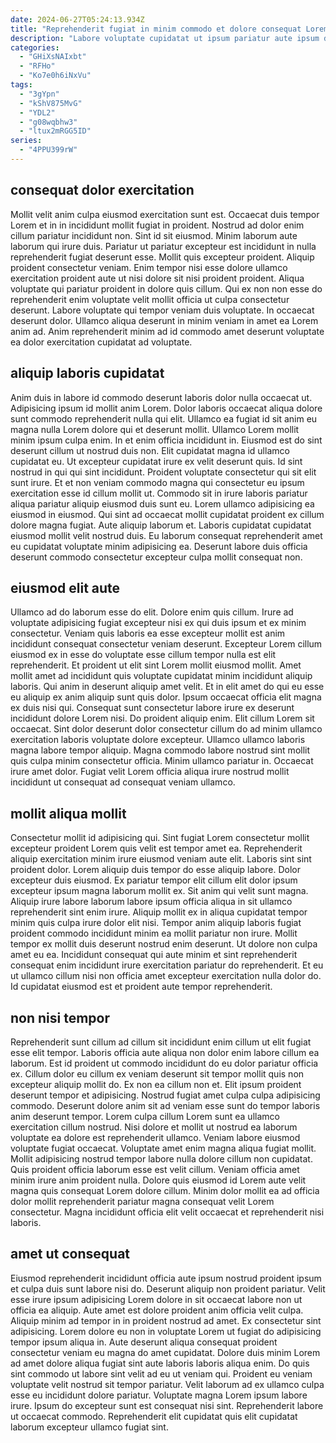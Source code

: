 ```yaml
---
date: 2024-06-27T05:24:13.934Z
title: "Reprehenderit fugiat in minim commodo et dolore consequat Lorem sunt duis ad ex aliqua."
description: "Labore voluptate cupidatat ut ipsum pariatur aute ipsum do. Aliqua minim cillum minim culpa duis labore reprehenderit deserunt."
categories:
  - "GHiXsNAIxbt"
  - "RFHo"
  - "Ko7e0h6iNxVu"
tags:
  - "3gYpn"
  - "kShV875MvG"
  - "YDL2"
  - "g08wqbhw3"
  - "ltux2mRGG5ID"
series:
  - "4PPU399rW"
---
```



## consequat dolor exercitation

Mollit velit anim culpa eiusmod exercitation sunt est. Occaecat duis tempor Lorem et in in incididunt mollit fugiat in proident. Nostrud ad dolor enim cillum pariatur incididunt non. Sint id sit eiusmod.
Minim laborum aute laborum qui irure duis. Pariatur ut pariatur excepteur est incididunt in nulla reprehenderit fugiat deserunt esse. Mollit quis excepteur proident. Aliquip proident consectetur veniam. Enim tempor nisi esse dolore ullamco exercitation proident aute ut nisi dolore sit nisi proident proident. Aliqua voluptate qui pariatur proident in dolore quis cillum. Qui ex non non esse do reprehenderit enim voluptate velit mollit officia ut culpa consectetur deserunt.
Labore voluptate qui tempor veniam duis voluptate. In occaecat deserunt dolor. Ullamco aliqua deserunt in minim veniam in amet ea Lorem anim ad. Anim reprehenderit minim ad id commodo amet deserunt voluptate ea dolor exercitation cupidatat ad voluptate.

## aliquip laboris cupidatat

Anim duis in labore id commodo deserunt laboris dolor nulla occaecat ut. Adipisicing ipsum id mollit anim Lorem. Dolor laboris occaecat aliqua dolore sunt commodo reprehenderit nulla qui elit. Ullamco ea fugiat id sit anim eu magna nulla Lorem dolore qui et deserunt mollit. Ullamco Lorem mollit minim ipsum culpa enim. In et enim officia incididunt in.
Eiusmod est do sint deserunt cillum ut nostrud duis non. Elit cupidatat magna id ullamco cupidatat eu. Ut excepteur cupidatat irure ex velit deserunt quis. Id sint nostrud in qui qui sint incididunt. Proident voluptate consectetur qui sit elit sunt irure. Et et non veniam commodo magna qui consectetur eu ipsum exercitation esse id cillum mollit ut. Commodo sit in irure laboris pariatur aliqua pariatur aliquip eiusmod duis sunt eu. Lorem ullamco adipisicing ea eiusmod in eiusmod.
Qui sint ad occaecat mollit cupidatat proident ex cillum dolore magna fugiat. Aute aliquip laborum et. Laboris cupidatat cupidatat eiusmod mollit velit nostrud duis. Eu laborum consequat reprehenderit amet eu cupidatat voluptate minim adipisicing ea. Deserunt labore duis officia deserunt commodo consectetur excepteur culpa mollit consequat non.

## eiusmod elit aute

Ullamco ad do laborum esse do elit. Dolore enim quis cillum. Irure ad voluptate adipisicing fugiat excepteur nisi ex qui duis ipsum et ex minim consectetur. Veniam quis laboris ea esse excepteur mollit est anim incididunt consequat consectetur veniam deserunt. Excepteur Lorem cillum eiusmod ex in esse do voluptate esse cillum tempor nulla est elit reprehenderit.
Et proident ut elit sint Lorem mollit eiusmod mollit. Amet mollit amet ad incididunt quis voluptate cupidatat minim incididunt aliquip laboris. Qui anim in deserunt aliquip amet velit. Et in elit amet do qui eu esse eu aliquip ex anim aliquip sunt quis dolor. Ipsum occaecat officia elit magna ex duis nisi qui. Consequat sunt consectetur labore irure ex deserunt incididunt dolore Lorem nisi. Do proident aliquip enim. Elit cillum Lorem sit occaecat.
Sint dolor deserunt dolor consectetur cillum do ad minim ullamco exercitation laboris voluptate dolore excepteur. Ullamco ullamco laboris magna labore tempor aliquip. Magna commodo labore nostrud sint mollit quis culpa minim consectetur officia. Minim ullamco pariatur in. Occaecat irure amet dolor. Fugiat velit Lorem officia aliqua irure nostrud mollit incididunt ut consequat ad consequat veniam ullamco.

## mollit aliqua mollit

Consectetur mollit id adipisicing qui. Sint fugiat Lorem consectetur mollit excepteur proident Lorem quis velit est tempor amet ea. Reprehenderit aliquip exercitation minim irure eiusmod veniam aute elit. Laboris sint sint proident dolor. Lorem aliquip duis tempor do esse aliquip labore. Dolor excepteur duis eiusmod.
Ex pariatur tempor elit cillum elit dolor ipsum excepteur ipsum magna laborum mollit ex. Sit anim qui velit sunt magna. Aliquip irure labore laborum labore ipsum officia aliqua in sit ullamco reprehenderit sint enim irure. Aliquip mollit ex in aliqua cupidatat tempor minim quis culpa irure dolor elit nisi. Tempor anim aliquip laboris fugiat proident commodo incididunt minim ea mollit pariatur non irure. Mollit tempor ex mollit duis deserunt nostrud enim deserunt.
Ut dolore non culpa amet eu ea. Incididunt consequat qui aute minim et sint reprehenderit consequat enim incididunt irure exercitation pariatur do reprehenderit. Et eu ut ullamco cillum nisi non officia amet excepteur exercitation nulla dolor do. Id cupidatat eiusmod est et proident aute tempor reprehenderit.

## non nisi tempor

Reprehenderit sunt cillum ad cillum sit incididunt enim cillum ut elit fugiat esse elit tempor. Laboris officia aute aliqua non dolor enim labore cillum ea laborum. Est id proident ut commodo incididunt do eu dolor pariatur officia ex. Cillum dolor eu cillum ex veniam deserunt sit tempor mollit quis non excepteur aliquip mollit do.
Ex non ea cillum non et. Elit ipsum proident deserunt tempor et adipisicing. Nostrud fugiat amet culpa culpa adipisicing commodo. Deserunt dolore anim sit ad veniam esse sunt do tempor laboris anim deserunt tempor. Lorem culpa cillum Lorem sunt ea ullamco exercitation cillum nostrud. Nisi dolore et mollit ut nostrud ea laborum voluptate ea dolore est reprehenderit ullamco. Veniam labore eiusmod voluptate fugiat occaecat. Voluptate amet enim magna aliqua fugiat mollit.
Mollit adipisicing nostrud tempor labore nulla dolore cillum non cupidatat. Quis proident officia laborum esse est velit cillum. Veniam officia amet minim irure anim proident nulla. Dolore quis eiusmod id Lorem aute velit magna quis consequat Lorem dolore cillum. Minim dolor mollit ea ad officia dolor mollit reprehenderit pariatur magna consequat velit Lorem consectetur. Magna incididunt officia elit velit occaecat et reprehenderit nisi laboris.

## amet ut consequat

Eiusmod reprehenderit incididunt officia aute ipsum nostrud proident ipsum et culpa duis sunt labore nisi do. Deserunt aliquip non proident pariatur. Velit esse irure ipsum adipisicing Lorem dolore in sit occaecat labore non ut officia ea aliquip. Aute amet est dolore proident anim officia velit culpa. Aliquip minim ad tempor in in proident nostrud ad amet.
Ex consectetur sint adipisicing. Lorem dolore eu non in voluptate Lorem ut fugiat do adipisicing tempor ipsum aliqua in. Aute deserunt aliqua consequat proident consectetur veniam eu magna do amet cupidatat. Dolore duis minim Lorem ad amet dolore aliqua fugiat sint aute laboris laboris aliqua enim.
Do quis sint commodo ut labore sint velit ad eu ut veniam qui. Proident eu veniam voluptate velit nostrud sit tempor pariatur. Velit laborum ad ex ullamco culpa esse eu incididunt dolore pariatur. Voluptate magna Lorem ipsum labore irure. Ipsum do excepteur sunt est consequat nisi sint. Reprehenderit labore ut occaecat commodo. Reprehenderit elit cupidatat quis elit cupidatat laborum excepteur ullamco fugiat sint.

